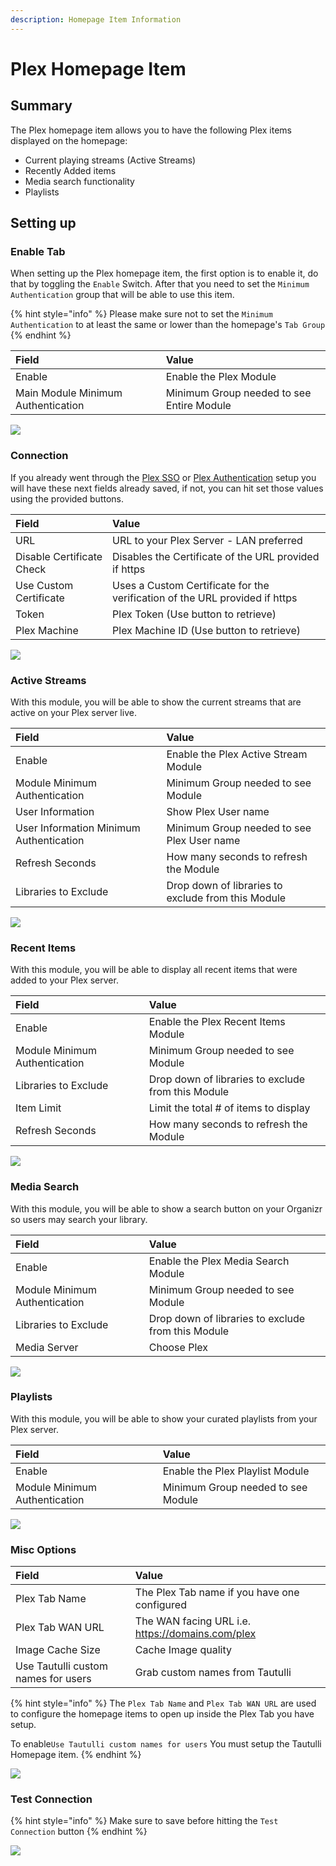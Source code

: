 ```yaml
---
description: Homepage Item Information
---
```


# Plex Homepage Item

## Summary

The Plex homepage item allows you to have the following Plex items displayed on the homepage:

* Current playing streams \(Active Streams\)
* Recently Added items
* Media search functionality
* Playlists

## Setting up

### Enable Tab

 When setting up the Plex homepage item, the first option is to enable it, do that by toggling the `Enable` Switch.  After that you need to set the `Minimum Authentication` group that will be able to use this item.

{% hint style="info" %}
 Please make sure not to set the `Minimum Authentication` to at least the same or lower than the homepage's `Tab Group`
{% endhint %}

| **Field** | **Value** |
| :--- | :--- |
| Enable | Enable the Plex Module |
| Main Module Minimum Authentication | Minimum Group needed to see Entire Module |

![](../../.gitbook/assets/image%20%289%29.png)

### Connection

If you already went through the [Plex SSO](https://docs.organizr.app/books/setup-features/page/sso) or [Plex Authentication](https://docs.organizr.app/books/setup-features/page/plex-authentication) setup you will have these next fields already saved, if not, you can hit set those values using the provided buttons. 

| **Field** | **Value** |
| :--- | :--- |
| URL | URL to your Plex Server - LAN preferred  |
| Disable Certificate Check | Disables the Certificate of the URL provided if https |
| Use Custom Certificate | Uses a Custom Certificate for the verification of the URL provided if https |
| Token | Plex Token \(Use button to retrieve\) |
| Plex Machine | Plex Machine ID \(Use button to retrieve\) |

![](../../.gitbook/assets/image%20%2812%29.png)

### Active Streams

With this module, you will be able to show the current streams that are active on your Plex server live.

| **Field** | **Value** |
| :--- | :--- |
| Enable | Enable the Plex Active Stream Module |
| Module Minimum Authentication | Minimum Group needed to see Module |
| User Information | Show Plex User name |
| User Information Minimum Authentication | Minimum Group needed to see Plex User name |
| Refresh Seconds | How many seconds to refresh the Module |
| Libraries to Exclude | Drop down of libraries to exclude from this Module |

![](../../.gitbook/assets/image%20%2811%29.png)

### Recent Items

With this module, you will be able to display all recent items that were added to your Plex server.

| **Field** | **Value** |
| :--- | :--- |
| Enable | Enable the Plex Recent Items Module |
| Module Minimum Authentication | Minimum Group needed to see Module |
| Libraries to Exclude | Drop down of libraries to exclude from this Module |
| Item Limit | Limit the total \# of items to display |
| Refresh Seconds | How many seconds to refresh the Module |

![](../../.gitbook/assets/image%20%288%29.png)

### Media Search

With this module, you will be able to show a search button on your Organizr so users may search your library.

| **Field** | **Value** |
| :--- | :--- |
| Enable | Enable the Plex Media Search Module |
| Module Minimum Authentication | Minimum Group needed to see Module |
| Libraries to Exclude | Drop down of libraries to exclude from this Module |
| Media Server | Choose Plex |

![](../../.gitbook/assets/image%20%2813%29.png)

### Playlists

With this module, you will be able to show your curated playlists from your Plex server.

| **Field** | **Value** |
| :--- | :--- |
| Enable | Enable the Plex Playlist Module |
| Module Minimum Authentication | Minimum Group needed to see Module |

![](../../.gitbook/assets/image%20%2810%29.png)

### Misc Options

| **Field** | **Value** |
| :--- | :--- |
| Plex Tab Name | The Plex Tab name if you have one configured |
| Plex Tab WAN URL | The WAN facing URL i.e. https://domains.com/plex |
| Image Cache Size | Cache Image quality |
| Use Tautulli custom names for users | Grab custom names from Tautulli |

{% hint style="info" %}
 The `Plex Tab Name` and `Plex Tab WAN URL` are used to configure the homepage items to open up inside the Plex Tab you have setup.

To enable`Use Tautulli custom names for users` You must setup the Tautulli Homepage item.
{% endhint %}

![](../../.gitbook/assets/image%20%281%29.png)

### Test Connection

{% hint style="info" %}
 Make sure to save before hitting the `Test Connection` button
{% endhint %}

![](../../.gitbook/assets/image%20%286%29.png)

